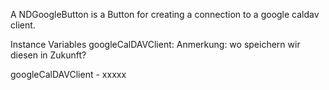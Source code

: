 A NDGoogleButton is a Button for creating a connection to a google caldav client.

Instance Variables
	googleCalDAVClient:		<Object> Anmerkung: wo speichern wir diesen in Zukunft?

googleCalDAVClient
	- xxxxx
